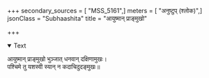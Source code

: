 +++
secondary_sources = [ "MSS_5161",]
meters = [ "अनुष्टुप् (श्लोक)",]
jsonClass = "Subhaashita"
title = "आयुष्मान् प्राङ्मुखो"

+++

<details open><summary>Text</summary>

आयुष्मान् प्राङ्मुखो भुञ्जात् धनवान् दक्षिणामुखः।  
पश्चिमे तु यशस्वी स्यान् न कदाचिदुदङ्मुखः॥
</details>
